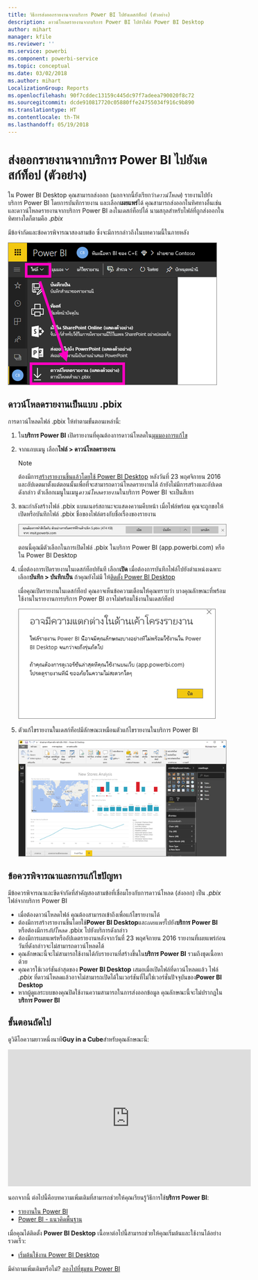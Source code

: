 ```yaml
---
title: วิธีการส่งออกรายงานจากบริการ Power BI ไปยังเดสก์ท็อป (ตัวอย่าง)
description: ดาวน์โหลดรายงานจากบริการ Power BI ไปยังไฟล์ Power BI Desktop
author: mihart
manager: kfile
ms.reviewer: ''
ms.service: powerbi
ms.component: powerbi-service
ms.topic: conceptual
ms.date: 03/02/2018
ms.author: mihart
LocalizationGroup: Reports
ms.openlocfilehash: 90f7cddec13159c445dc97f7adeea790020f8c72
ms.sourcegitcommit: dcde910817720c05880ffe24755034f916c9b890
ms.translationtype: HT
ms.contentlocale: th-TH
ms.lasthandoff: 05/19/2018
---
```

# <a name="export-a-report-from-power-bi-service-to-desktop-preview"></a>ส่งออกรายงานจากบริการ Power BI ไปยังเดสก์ท็อป (ตัวอย่าง)
ใน Power BI Desktop คุณสามารถส่งออก (นอกจากนี้ยังเรียกว่า*ดาวน์โหลด*) รายงานไปยังบริการ Power BI โดยการบันทึกรายงาน และเลือก**เผยแพร่**ได้ คุณสามารถส่งออกในทิศทางอื่นเช่น และดาวน์โหลดรายงานจากบริการ Power BI ลงในเดสก์ท็อปได้ นามสกุลสำหรับไฟล์ที่ถูกส่งออกในทิศทางใดก็ตามคือ *.pbix*

มีข้อจำกัดและข้อควรพิจารณาสองสามข้อ ซึ่งจะมีการกล่าวถึงในบทความนี้ในภายหลัง

![รายการแบบเลื่อนลงของไฟล์](media/service-export-to-pbix/power-bi-file-export.png)

## <a name="download-the-report-as-a-pbix"></a>ดาวน์โหลดรายงานเป็นแบบ .pbix
การดาวน์โหลดไฟล์ .pbix ให้ทำตามขั้นตอนเหล่านี้:

1. ใน**บริการ Power BI** เปิดรายงานที่คุณต้องการดาวน์โหลดใน[มุมมองการแก้ไข](service-reading-view-and-editing-view.md)
2. จากแถบเมนู เลือก**ไฟล์ > ดาวน์โหลดรายงาน**
   
   > [!NOTE]
   > ต้องมีการ[สร้างรายงานขึ้นแล้วโดยใช้ Power BI Desktop](guided-learning/publishingandsharing.yml?tutorial-step=2) หลังวันที่ 23 พฤศจิกายน 2016 และอัปเดตมาตั้งแต่ตอนนั้นเพื่อที่จะสามารถดาวน์โหลดรายงานได้ ถ้ายังไม่มีการสร้างและอัปเดตดังกล่าว ตัวเลือกเมนูในเมนู*ดาวน์โหลดรายงาน*ในบริการ Power BI จะเป็นสีเทา
   > 
   > 
3. ขณะกำลังสร้างไฟล์ .pbix แบนเนอร์สถานะจะแสดงความคืบหน้า เมื่อไฟล์พร้อม คุณจะถูกขอให้เปิดหรือบันทึกไฟล์ .pbix ชื่อของไฟล์ตรงกับชื่อเรื่องของรายงาน
   
    ![เปิด บันทึก หรือยกเลิก](media/service-export-to-pbix/power-bi-save-pbix.png)
   
    ตอนนี้คุณมีตัวเลือกในการเปิดไฟล์ .pbix ในบริการ Power BI (app.powerbi.com) หรือใน Power BI Desktop     
4. เมื่อต้องการเปิดรายงานในเดสก์ท็อปทันที เลือก**เปิด** เมื่อต้องการบันทึกไฟล์ไปยังตำแหน่งเฉพาะ เลือก**บันทึก > บันทึกเป็น** ถ้าคุณยังไม่มี ให้[ติดตั้ง Power BI Desktop](desktop-get-the-desktop.md)
   
    เมื่อคุณเปิดรายงานในเดสก์ท็อป คุณอาจเห็นข้อความเตือนให้คุณทราบว่า บางคุณลักษณะที่พร้อมใช้งานในรายงานการบริการ Power BI อาจไม่พร้อมใช้งานในเดสก์ท็อป
   
    ![กล่องโต้ตอบคำเตือน](media/service-export-to-pbix/power-bi-export-to-pbix_2.png)

5. ตัวแก้ไขรายงานในเดสก์ท็อปมีลักษณะเหมือนตัวแก้ไขรายงานในบริการ Power BI  
   
    ![ตัวแก้ไขรายงานบนเดสก์ท็อป](media/service-export-to-pbix/power-bi-desktop.png)

## <a name="considerations-and-troubleshooting"></a>ข้อควรพิจารณาและการแก้ไขปัญหา
มีข้อควรพิจารณาและขีดจำกัดที่สำคัญสองสามข้อที่เชื่อมโยงกับการดาวน์โหลด (ส่งออก) เป็น *.pbix* ไฟล์จากบริการ Power BI

* เมื่อต้องดาวน์โหลดไฟล์ คุณต้องสามารถเข้าถึงเพื่อแก้ไขรายงานได้
* ต้องมีการสร้างรายงานขึ้นโดยใช้**Power BI Desktop**และ*เผยแพร่*ไปยัง**บริการ Power BI** หรือต้องมีการ*อัปโหลด* .pbix ไปยังบริการดังกล่าว
* ต้องมีการเผยแพร่หรืออัปเดตรายงานหลังจากวันที่ 23 พฤศจิกายน 2016 รายงานที่เผยแพร่ก่อนวันที่ดังกล่าวจะไม่สามารถดาวน์โหลดได้
* คุณลักษณะนี้จะไม่สามารถใช้งานได้กับรายงานที่สร้างขึ้นใน**บริการ Power BI** รวมถึงชุดเนื้อหาด้วย
* คุณควรใช้เวอร์ชันล่าสุดของ **Power BI Desktop** เสมอเมื่อเปิดไฟล์ที่ดาวน์โหลดแล้ว ไฟล์ *.pbix* ที่ดาวน์โหลดแล้วอาจไม่สามารถเปิดได้ในเวอร์ชันที่ไม่ใช่เวอร์ชั่นปัจจุบันของ**Power BI Desktop**
* หากผู้ดูแลระบบของคุณปิดใช้งานความสามารถในการส่งออกข้อมูล คุณลักษณะนี้จะไม่ปรากฏใน**บริการ Power BI**

## <a name="next-steps"></a>ขั้นตอนถัดไป
ดูวิดีโอความยาวหนึ่งนาที**Guy in a Cube**สำหรับคุณลักษณะนี้:

<iframe width="560" height="315" src="https://www.youtube.com/embed/ymWqU5jiUl0" frameborder="0" allowfullscreen></iframe>

นอกจากนี้ ต่อไปนี้คือบทความเพิ่มเติมที่สามารถช่วยให้คุณเรียนรู้วิธีการใช้**บริการ Power BI**:

* [รายงานใน Power BI](service-reports.md)
* [Power BI - แนวคิดพื้นฐาน](service-basic-concepts.md)

เมื่อคุณได้ติดตั้ง **Power BI Desktop** เนื้อหาต่อไปนี้สามารถช่วยให้คุณเริ่มต้นและใช้งานได้อย่างรวดเร็ว:

* [เริ่มต้นใช้งาน Power BI Desktop](desktop-getting-started.md)

มีคำถามเพิ่มเติมหรือไม่? [ลองไปที่ชุมชน Power BI](http://community.powerbi.com/)   

